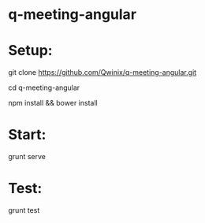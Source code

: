 # q-meeting-angular

# Setup:

git clone https://github.com/Qwinix/q-meeting-angular.git

cd q-meeting-angular

npm install && bower install

# Start:

grunt serve

# Test: 

grunt test

